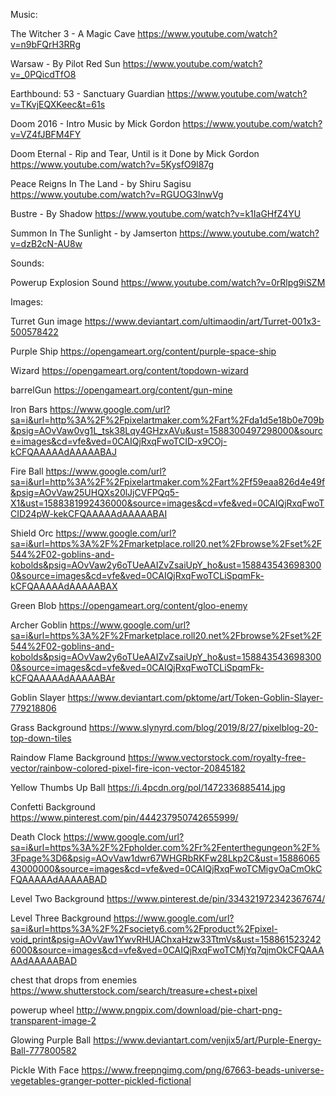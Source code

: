 Music:

The Witcher 3 - A Magic Cave
https://www.youtube.com/watch?v=n9bFQrH3RRg

Warsaw - By Pilot Red Sun
https://www.youtube.com/watch?v=_0PQicdTfO8

Earthbound: 53 - Sanctuary Guardian
https://www.youtube.com/watch?v=TKvjEQXKeec&t=61s

Doom 2016 - Intro Music by Mick Gordon
https://www.youtube.com/watch?v=VZ4fJBFM4FY

Doom Eternal - Rip and Tear, Until is it Done by Mick Gordon
https://www.youtube.com/watch?v=5KysfO9l87g

Peace Reigns In The Land - by Shiru Sagisu
https://www.youtube.com/watch?v=RGUOG3lnwVg

Bustre - By Shadow 
https://www.youtube.com/watch?v=k1IaGHfZ4YU

Summon In The Sunlight - by Jamserton 
https://www.youtube.com/watch?v=dzB2cN-AU8w


Sounds:

Powerup Explosion Sound
https://www.youtube.com/watch?v=0rRlpg9iSZM


Images:

Turret Gun image
https://www.deviantart.com/ultimaodin/art/Turret-001x3-500578422 

Purple Ship
https://opengameart.org/content/purple-space-ship

Wizard
https://opengameart.org/content/topdown-wizard

barrelGun
https://opengameart.org/content/gun-mine

Iron Bars
https://www.google.com/url?sa=i&url=http%3A%2F%2Fpixelartmaker.com%2Fart%2Fda1d5e18b0e709b&psig=AOvVaw0vg1L_tsk38Lqy4GHzxAVu&ust=1588300497298000&source=images&cd=vfe&ved=0CAIQjRxqFwoTCID-x9COj-kCFQAAAAAdAAAAABAJ

Fire Ball
https://www.google.com/url?sa=i&url=http%3A%2F%2Fpixelartmaker.com%2Fart%2Ff59eaa826d4e49f&psig=AOvVaw25UHQXs20lJjCVFPQq5-X1&ust=1588381992436000&source=images&cd=vfe&ved=0CAIQjRxqFwoTCID24pW-kekCFQAAAAAdAAAAABAI

Shield Orc
https://www.google.com/url?sa=i&url=https%3A%2F%2Fmarketplace.roll20.net%2Fbrowse%2Fset%2F544%2F02-goblins-and-kobolds&psig=AOvVaw2y6oTUeAAIZvZsaiUpY_ho&ust=1588435436983000&source=images&cd=vfe&ved=0CAIQjRxqFwoTCLiSpqmFk-kCFQAAAAAdAAAAABAX

Green Blob
https://opengameart.org/content/gloo-enemy

Archer Goblin
https://www.google.com/url?sa=i&url=https%3A%2F%2Fmarketplace.roll20.net%2Fbrowse%2Fset%2F544%2F02-goblins-and-kobolds&psig=AOvVaw2y6oTUeAAIZvZsaiUpY_ho&ust=1588435436983000&source=images&cd=vfe&ved=0CAIQjRxqFwoTCLiSpqmFk-kCFQAAAAAdAAAAABAr

Goblin Slayer
https://www.deviantart.com/pktome/art/Token-Goblin-Slayer-779218806

Grass Background
https://www.slynyrd.com/blog/2019/8/27/pixelblog-20-top-down-tiles

Raindow Flame Background 
https://www.vectorstock.com/royalty-free-vector/rainbow-colored-pixel-fire-icon-vector-20845182

Yellow Thumbs Up Ball
https://i.4pcdn.org/pol/1472336885414.jpg

Confetti Background
https://www.pinterest.com/pin/444237950742655999/

Death Clock 
https://www.google.com/url?sa=i&url=https%3A%2F%2Fpholder.com%2Fr%2Fenterthegungeon%2F%3Fpage%3D6&psig=AOvVaw1dwr67WHGRbRKFw28Lkp2C&ust=1588606543000000&source=images&cd=vfe&ved=0CAIQjRxqFwoTCMigvOaCmOkCFQAAAAAdAAAAABAD 

Level Two Background 
https://www.pinterest.de/pin/334321972342367674/

Level Three Background
https://www.google.com/url?sa=i&url=https%3A%2F%2Fsociety6.com%2Fproduct%2Fpixel-void_print&psig=AOvVaw1YwvRHUAChxaHzw33TtmVs&ust=1588615232426000&source=images&cd=vfe&ved=0CAIQjRxqFwoTCMjYq7qjmOkCFQAAAAAdAAAAABAD

chest that drops from enemies
https://www.shutterstock.com/search/treasure+chest+pixel 

powerup wheel
http://www.pngpix.com/download/pie-chart-png-transparent-image-2

Glowing Purple Ball
https://www.deviantart.com/venjix5/art/Purple-Energy-Ball-777800582

Pickle With Face
https://www.freepngimg.com/png/67663-beads-universe-vegetables-granger-potter-pickled-fictional





